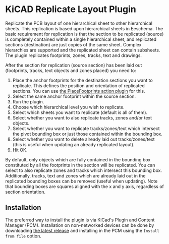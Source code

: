 # KiCAD Replicate Layout Plugin

Replicate the PCB layout of one hierarchical sheet to other hierarchical sheets. This replication is based upon hierarchical sheets in Eeschema. The basic requirement for replication is that the section to be replicated (source) is completely contained within a single hierarchical sheet, and replicated sections (destination) are just copies of the same sheet. Complex hierarchies are supported and the replicated sheet can contain subsheets. The plugin replicates footprints, zones, tracks, text and drawings.

After the section for replication (source section) has been laid out (footprints, tracks, text objects and zones placed) you need to:
1. Place the anchor footprints for the destination sections you want to replicate. This defines the position and orientation of replicated sections. You can use [the PlaceFootprints action plugin](https://github.com/MitjaNemec/PlaceFootprints) for this.
2. Select the same anchor footprint within the source section.
3. Run the plugin.
4. Choose which hierarchical level you wish to replicate.
5. Select which sheets you want to replicate (default is all of them).
6. Select whether you want to also replicate tracks, zones and/or text objects.
7. Select whether you want to replicate tracks/zones/text which intersect the pivot bounding box or just those contained within the bounding box.
8. Select whether you want to delete already laid out tracks/zones/text (this is useful when updating an already replicated layout).
9. Hit OK.

By default, only objects which are fully contained in the bounding box constituted by all the footprints in the section will be replicated. You can select to also replicate zones and tracks which intersect this bounding box. Additionally, tracks, text and zones which are already laid out in the replicated bounding boxes can be removed (useful when updating). Note that bounding boxes are squares aligned with the x and y axis, regardless of section orientation.

## Installation

The preferred way to install the plugin is via KiCad's Plugin and Content Manager (PCM). Installation on non-networked devices can be done by downloading [the latest release](https://github.com/MitjaNemec/ReplicateLayout/releases/latest) and installing in the PCM using the `Install from file` option.

